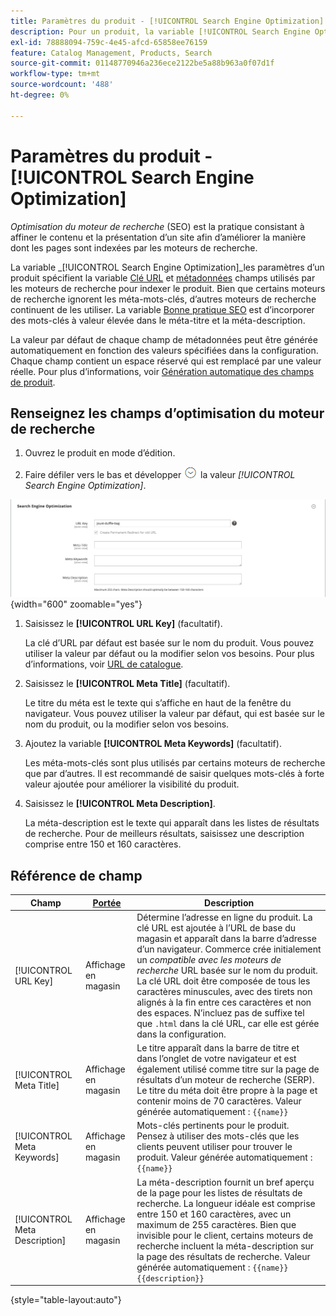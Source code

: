```yaml
---
title: Paramètres du produit - [!UICONTROL Search Engine Optimization]
description: Pour un produit, la variable [!UICONTROL Search Engine Optimization] Les paramètres définissent la clé d’URL et les métadonnées utilisées par les moteurs de recherche pour indexer le produit.
exl-id: 78888094-759c-4e45-afcd-65858ee76159
feature: Catalog Management, Products, Search
source-git-commit: 01148770946a236ece2122be5a88b963a0f07d1f
workflow-type: tm+mt
source-wordcount: '488'
ht-degree: 0%

---
```


# Paramètres du produit - [!UICONTROL Search Engine Optimization]

_Optimisation du moteur de recherche_ (SEO) est la pratique consistant à affiner le contenu et la présentation d’un site afin d’améliorer la manière dont les pages sont indexées par les moteurs de recherche.

La variable _[!UICONTROL Search Engine Optimization]_les paramètres d’un produit spécifient la variable [Clé URL](catalog-urls.md) et [métadonnées](../merchandising-promotions/meta-data.md) champs utilisés par les moteurs de recherche pour indexer le produit. Bien que certains moteurs de recherche ignorent les méta-mots-clés, d’autres moteurs de recherche continuent de les utiliser. La variable [Bonne pratique SEO](../merchandising-promotions/seo-overview.md) est d’incorporer des mots-clés à valeur élevée dans le méta-titre et la méta-description.

La valeur par défaut de chaque champ de métadonnées peut être générée automatiquement en fonction des valeurs spécifiées dans la configuration. Chaque champ contient un espace réservé qui est remplacé par une valeur réelle. Pour plus d’informations, voir [Génération automatique des champs de produit](../configuration-reference/catalog/catalog.md#uicontrol-product-fields-auto-generation).

## Renseignez les champs d’optimisation du moteur de recherche

1. Ouvrez le produit en mode d’édition.

1. Faire défiler vers le bas et développer ![Sélecteur d’extension](../assets/icon-display-expand.png) la valeur _[!UICONTROL Search Engine Optimization]_.

![Optimisation du moteur de recherche](./assets/product-search-engine-optimization.png){width="600" zoomable="yes"}


1. Saisissez le **[!UICONTROL URL Key]** (facultatif).

   La clé d’URL par défaut est basée sur le nom du produit. Vous pouvez utiliser la valeur par défaut ou la modifier selon vos besoins. Pour plus d’informations, voir [URL de catalogue](catalog-urls.md).

1. Saisissez le **[!UICONTROL Meta Title]** (facultatif).

   Le titre du méta est le texte qui s’affiche en haut de la fenêtre du navigateur. Vous pouvez utiliser la valeur par défaut, qui est basée sur le nom du produit, ou la modifier selon vos besoins.

1. Ajoutez la variable **[!UICONTROL Meta Keywords]** (facultatif).

   Les méta-mots-clés sont plus utilisés par certains moteurs de recherche que par d’autres. Il est recommandé de saisir quelques mots-clés à forte valeur ajoutée pour améliorer la visibilité du produit.

1. Saisissez le **[!UICONTROL Meta Description]**.

   La méta-description est le texte qui apparaît dans les listes de résultats de recherche. Pour de meilleurs résultats, saisissez une description comprise entre 150 et 160 caractères.

## Référence de champ

| Champ | [Portée](../getting-started/websites-stores-views.md#scope-settings) | Description |
|--- |--- |------------------|
| [!UICONTROL URL Key] | Affichage en magasin | Détermine l’adresse en ligne du produit. La clé URL est ajoutée à l’URL de base du magasin et apparaît dans la barre d’adresse d’un navigateur. Commerce crée initialement un _compatible avec les moteurs de recherche_ URL basée sur le nom du produit. La clé URL doit être composée de tous les caractères minuscules, avec des tirets non alignés à la fin entre ces caractères et non des espaces. N’incluez pas de suffixe tel que `.html` dans la clé URL, car elle est gérée dans la configuration. |
| [!UICONTROL Meta Title] | Affichage en magasin | Le titre apparaît dans la barre de titre et dans l’onglet de votre navigateur et est également utilisé comme titre sur la page de résultats d’un moteur de recherche (SERP). Le titre du méta doit être propre à la page et contenir moins de 70 caractères. Valeur générée automatiquement : `{{name}}` |
| [!UICONTROL Meta Keywords] | Affichage en magasin | Mots-clés pertinents pour le produit. Pensez à utiliser des mots-clés que les clients peuvent utiliser pour trouver le produit. Valeur générée automatiquement : `{{name}}` |
| [!UICONTROL Meta Description] | Affichage en magasin | La méta-description fournit un bref aperçu de la page pour les listes de résultats de recherche. La longueur idéale est comprise entre 150 et 160 caractères, avec un maximum de 255 caractères. Bien que invisible pour le client, certains moteurs de recherche incluent la méta-description sur la page des résultats de recherche. Valeur générée automatiquement : `{{name}} {{description}}` |

{style="table-layout:auto"}
